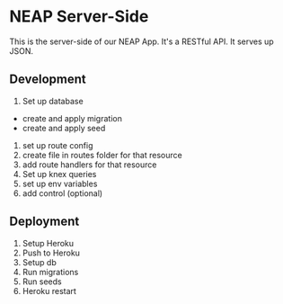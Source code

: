 # NEAP Server-Side

This is the server-side of our NEAP App. It's a RESTful API. It serves up JSON.

## Development

1. Set up database
  - create and apply migration
  - create and apply seed
1. set up route config
1. create file in routes folder for that resource
1. add route handlers for that resource
1. Set up knex queries
1. set up env variables
1. add control (optional)

## Deployment

1. Setup Heroku
1. Push to Heroku
1. Setup db
1. Run migrations
1. Run seeds
1. Heroku restart
